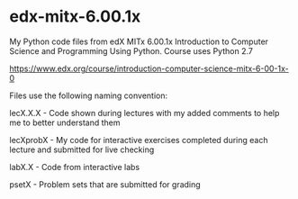 # edx-mitx-6.00.1x
My Python code files from edX MITx 6.00.1x Introduction to Computer Science and Programming Using Python. Course uses Python 2.7

https://www.edx.org/course/introduction-computer-science-mitx-6-00-1x-0

Files use the following naming convention:

lecX.X.X - Code shown during lectures with my added comments to help me to better understand them

lecXprobX - My code for interactive exercises completed during each lecture and submitted for live checking

labX.X - Code from interactive labs

psetX - Problem sets that are submitted for grading

